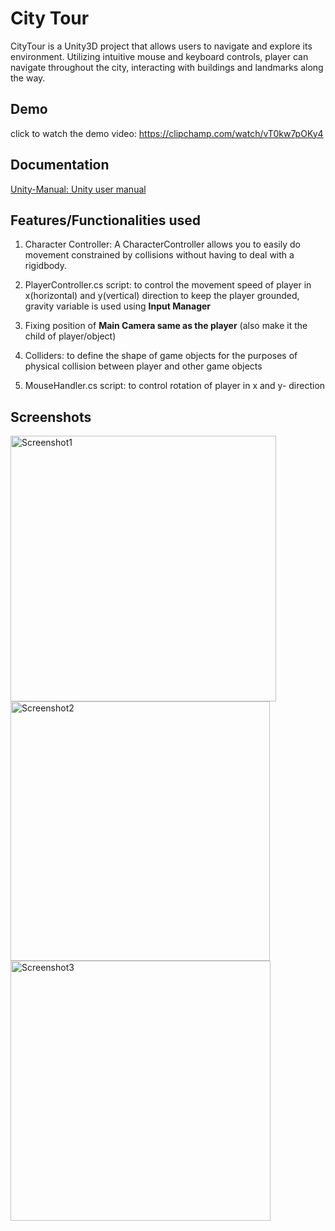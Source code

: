 
# City Tour

CityTour is a Unity3D project that allows users to navigate and explore its environment. Utilizing intuitive mouse and keyboard controls, player can navigate throughout the city, interacting with buildings and landmarks along the way.




## Demo

click to watch the demo video:
https://clipchamp.com/watch/vT0kw7pOKy4
## Documentation


[Unity-Manual: Unity user manual](https://docs.unity3d.com/Manual/index.html)


## Features/Functionalities used

1. Character Controller: A CharacterController allows you to easily do movement constrained by collisions without having to deal with a rigidbody.
2. PlayerController.cs script:
to control the movement speed of player in x(horizontal) and y(vertical) direction
to keep the player grounded, gravity variable is used using **Input Manager**

3. Fixing position of **Main Camera same as the player** (also make it the child of player/object)
4. Colliders: to define the shape of game objects for the purposes of physical collision between player and other game objects
5. MouseHandler.cs script:
to control rotation of player in x and y- direction


## Screenshots
<img width="425" alt="Screenshot1" src="https://github.com/sriimalya/CityTour/assets/125035993/faeb0ca9-044c-411e-b264-5ea4f04d4b73">
<img width="415" alt="Screenshot2" src="https://github.com/sriimalya/CityTour/assets/125035993/7f3a9d92-91ea-4237-9a67-faaa07bb612d">
<img width="416" alt="Screenshot3" src="https://github.com/sriimalya/CityTour/assets/125035993/bc8aa474-b41d-46c2-acd8-3b9f2dd20c75">


